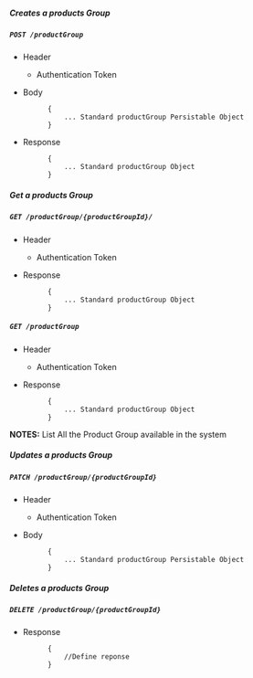 ##### Creates a products Group

##### `POST /productGroup`
+ Header
	- Authentication Token


+ Body

            {
                ... Standard productGroup Persistable Object
            }
            
+ Response

            {
                ... Standard productGroup Object
            }
    

##### Get a products Group           
            
##### `GET /productGroup/{productGroupId}/`
+ Header
	- Authentication Token

+ Response

            {
                ... Standard productGroup Object
            }
            
##### `GET /productGroup`
+ Header
	- Authentication Token

+ Response

            {
                ... Standard productGroup Object
            }
            
**NOTES:** List All the Product Group available in the system

##### Updates a products Group  
       
##### `PATCH /productGroup/{productGroupId}`
+ Header
	- Authentication Token

+ Body

            {
                ... Standard productGroup Persistable Object
            }
            
            
##### Deletes a products Group
       
##### `DELETE /productGroup/{productGroupId}`
+ Response

			{
				//Define reponse
			}

